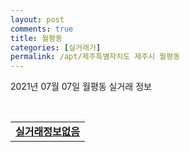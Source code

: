 ```yaml
---
layout: post
comments: true
title: 월평동
categories: [실거래가]
permalink: /apt/제주특별자치도 제주시 월평동
---
```


2021년 07월 07일 월평동 실거래 정보

<script type="text/javascript">
  google.charts.load('current', {'packages':['corechart']});
  google.charts.setOnLoadCallback(drawChart);

  function drawChart() {
    var data = google.visualization.arrayToDataTable([['거래일', '매매', '전월세', '전매'], ['20-07', 5, 6, 0], ['20-08', 3, 3, 0], ['20-09', 6, 6, 0], ['20-10', 6, 7, 0], ['20-11', 6, 4, 0], ['20-12', 15, 21, 0], ['21-01', 4, 23, 0], ['21-02', 10, 14, 0], ['21-03', 3, 11, 0], ['21-04', 6, 9, 0], ['21-05', 4, 3, 0], ['21-06', 3, 0, 0], ['21-07', 0, 1, 0]]);

    var options = {
      title: '최근 유형별 거래량 추이',
      legend: { position: 'bottom' }
    };

    var chart = new google.visualization.LineChart(document.getElementById('columnchart_material'));
    chart.draw(data, (options));
  }
</script>

<div id="columnchart_material" style="width: 95%; margin-left: -35px; display: block"></div>
<br>
<table>
  <tr>
    <td colspan="4" style="font-weight: bold;"><a href="https://search.naver.com/search.naver?query=월평동 실거래정보없음">실거래정보없음</a></td>
  </tr>
    
</table>
    
